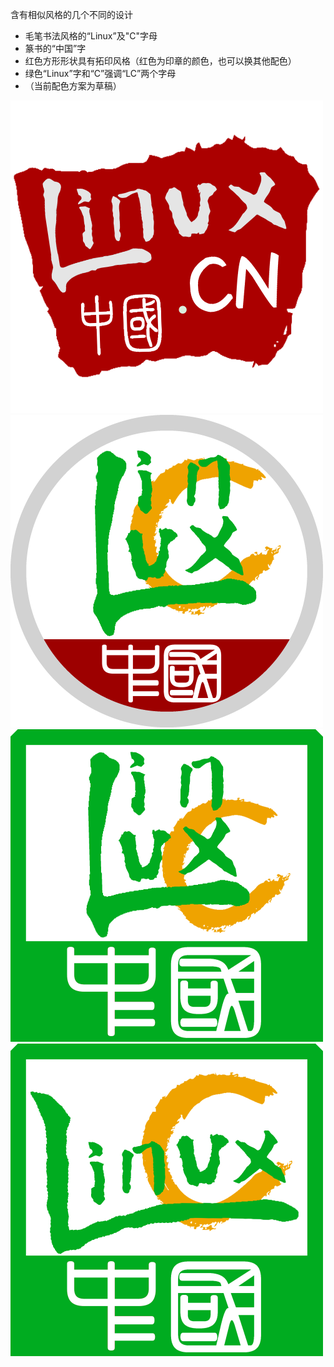 含有相似风格的几个不同的设计

- 毛笔书法风格的“Linux”及"C"字母
- 篆书的“中国”字
- 红色方形形状具有拓印风格（红色为印章的颜色，也可以换其他配色）
- 绿色“Linux”字和“C”强调“LC”两个字母
- （当前配色方案为草稿）

![red](red.png)
![round](round.png)
![sq](square.png)
![sq2](square2.png)
